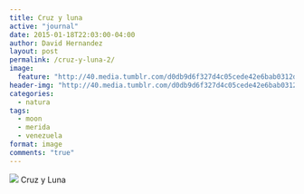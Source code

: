 ```yaml
---
title: Cruz y luna
active: "journal"
date: 2015-01-18T22:03:00-04:00
author: David Hernandez
layout: post
permalink: /cruz-y-luna-2/
image: 
  feature: "http://40.media.tumblr.com/d0db9d6f327d4c05cede42e6bab0312d/tumblr_nidsm4KGPy1qa1qgjo1_1280.jpg"
header-img: "http://40.media.tumblr.com/d0db9d6f327d4c05cede42e6bab0312d/tumblr_nidsm4KGPy1qa1qgjo1_1280.jpg"
categories:
  - natura
tags:
  - moon
  - merida
  - venezuela
format: image
comments: "true"
---
```

<a href="http://40.media.tumblr.com/d0db9d6f327d4c05cede42e6bab0312d/tumblr_nidsm4KGPy1qa1qgjo1_1280.jpg" class="popup"  title="Cruz y Luna" data-caption="© 2015 by David Hernández"><img src="http://40.media.tumblr.com/d0db9d6f327d4c05cede42e6bab0312d/tumblr_nidsm4KGPy1qa1qgjo1_1280.jpg"></a> Cruz y Luna
